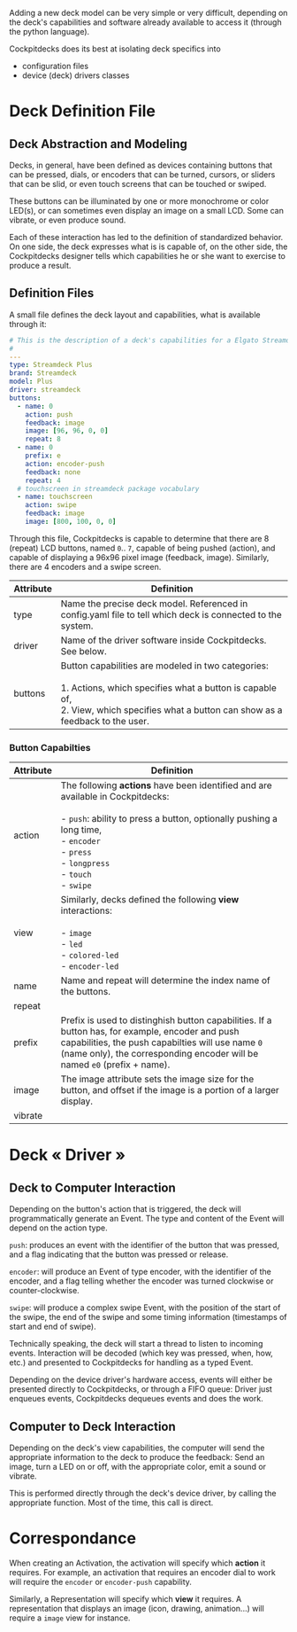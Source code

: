 Adding a new deck model can be very simple or very difficult, depending on the deck's capabilities and software already available to access it (through the python language).

Cockpitdecks does its best at isolating deck specifics into

- configuration files
- device (deck) drivers classes

# Deck Definition File

## Deck Abstraction and Modeling

Decks, in general, have been defined as devices containing buttons that can be pressed, dials, or encoders that can be turned, cursors, or sliders that can be slid, or even touch screens that can be touched or swiped.

These buttons can be illuminated by one or more monochrome or color LED(s), or can sometimes even display an image on a small LCD. Some can vibrate, or even produce sound.

Each of these interaction has led to the definition of standardized behavior. On one side, the deck expresses what is is capable of, on the other side, the Cockpitdecks designer tells which capabilities he or she want to exercise to produce a result.

## Definition Files

A small file defines the deck layout and capabilities, what is available through it:

```yaml
# This is the description of a deck's capabilities for a Elgato Streamdeck Plus device
#
---
type: Streamdeck Plus
brand: Streamdeck
model: Plus
driver: streamdeck
buttons:
  - name: 0
    action: push
    feedback: image
    image: [96, 96, 0, 0]
    repeat: 8
  - name: 0
    prefix: e
    action: encoder-push
    feedback: none
    repeat: 4
  # touchscreen in streamdeck package vocabulary
  - name: touchscreen
    action: swipe
    feedback: image
    image: [800, 100, 0, 0]
```

Through this file, Cockpitdecks is capable to determine that there are 8 (repeat) LCD buttons, named `0`.. `7`, capable of being pushed (action), and capable of displaying a 96x96 pixel image (feedback, image). Similarly, there are 4 encoders and a swipe screen.

| Attribute | Definition                                                                                                                                                                                       |
| --------- | ------------------------------------------------------------------------------------------------------------------------------------------------------------------------------------------------ |
| type      | Name the precise deck model. Referenced in config.yaml file to tell which deck is connected to the system.                                                                                       |
| driver    | Name of the driver software inside Cockpitdecks. See below.                                                                                                                                      |
| buttons   | Button capabilities are modeled in two categories:<br><br>1. Actions, which specifies what a button is capable of,<br>2. View, which specifies what a button can show as a feedback to the user. |

### Button Capabilties

| Attribute | Definition                                                                                                                                                                                                                               |
| --------- | ---------------------------------------------------------------------------------------------------------------------------------------------------------------------------------------------------------------------------------------- |
| action    | The following **actions** have been identified and are available in Cockpitdecks:<br><br>- `push`: ability to press a button, optionally pushing a long time,<br>- `encoder`<br>- `press`<br>- `longpress`<br>- `touch`<br>- `swipe`<br> |
| view      | Similarly, decks defined the following **view** interactions:<br><br>- `image`<br>- `led`<br>- `colored-led`<br>- `encoder-led`                                                                                                          |
| name      | Name and repeat will determine the index name of the buttons.                                                                                                                                                                            |
| repeat    |                                                                                                                                                                                                                                          |
| prefix    | Prefix is used to distinghish button capabilities. If a button has, for example, encoder and push capabilities, the push capabilties will use name `0` (name only), the corresponding encoder will be named `e0` (prefix + name).        |
| image     | The image attribute sets the image size for the button, and offset if the image is a portion of a larger display.                                                                                                                        |
| vibrate   |                                                                                                                                                                                                                                          |

# Deck « Driver »

## Deck to Computer Interaction

Depending on the button's action that is triggered, the deck will programmatically generate an Event. The type and content of the Event will depend on the action type.

`push`: produces an event with the identifier of the button that was pressed, and a flag indicating that the button was pressed or release.

`encoder`: will produce an Event of type encoder, with the identifier of the encoder, and a flag telling whether the encoder was turned clockwise or counter-clockwise.

`swipe`: will produce a complex swipe Event, with the position of the start of the swipe, the end of the swipe and some timing information (timestamps of start and end of swipe).

Technically speaking, the deck will start a thread to listen to incoming events. Interaction will be decoded (which key was pressed, when, how, etc.) and presented to Cockpitdecks for handling as a typed Event.

Depending on the device driver's hardware access, events will either be presented directly to Cockpitdecks, or through a FIFO queue: Driver just enqueues events, Cockpitdecks dequeues events and does the work.

## Computer to Deck Interaction

Depending on the deck's view capabilities, the computer will send the appropriate information to the deck to produce the feedback: Send an image, turn a LED on or off, with the appropriate color, emit a sound or vibrate.

This is performed directly through the deck's device driver, by calling the appropriate function. Most of the time, this call is direct.

# Correspondance

When creating an Activation, the activation will specify which **action** it requires. For example, an activation that requires an encoder dial to work will require the `encoder` or `encoder-push` capability.

Similarly, a Representation will specify which **view** it requires. A representation that displays an image (icon, drawing, animation...) will require a `image` view for instance.
